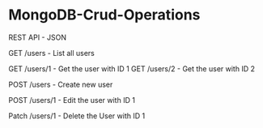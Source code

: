 # MongoDB-Crud-Operations

REST API - JSON

GET /users - List all users

GET /users/1 - Get the user with ID 1
GET /users/2 - Get the user with ID 2

POST /users - Create new user

POST /users/1 - Edit the user with ID 1

Patch /users/1 - Delete the User with ID 1
